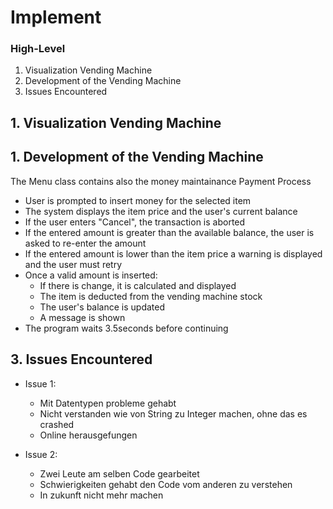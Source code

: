# Implement

### High-Level 
1. Visualization Vending Machine
2. Development of the Vending Machine
3. Issues Encountered

## 1. Visualization Vending Machine

## 1. Development of the Vending Machine
The Menu class contains also the money maintainance
Payment Process
* User is prompted to insert money for the selected item
* The system displays the item price and the user's current balance
* If the user enters "Cancel", the transaction is aborted
* If the entered amount is greater than the available balance, the user is asked to re-enter the amount
* If the entered amount is lower than the item price a warning is displayed and the user must retry
* Once a valid amount is inserted:
  * If there is change, it is calculated and displayed
  * The item is deducted from the vending machine stock
  * The user's balance is updated
  * A message is shown
* The program waits 3.5seconds before continuing



## 3. Issues Encountered
* Issue 1: 
  * Mit Datentypen probleme gehabt
  * Nicht verstanden wie von String zu Integer machen, ohne das es crashed 
  * Online herausgefungen

* Issue 2:
  * Zwei Leute am selben Code gearbeitet
  * Schwierigkeiten gehabt den Code vom anderen zu verstehen
  * In zukunft nicht mehr machen

